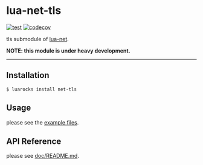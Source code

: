 # lua-net-tls

[![test](https://github.com/mah0x211/lua-net-tls/actions/workflows/test.yml/badge.svg)](https://github.com/mah0x211/lua-net-tls/actions/workflows/test.yml)
[![codecov](https://codecov.io/gh/mah0x211/lua-net-tls/branch/master/graph/badge.svg)](https://codecov.io/gh/mah0x211/lua-net-tls)

tls submodule of [lua-net](https://github.com/mah0x211/lua-net).

**NOTE: this module is under heavy development.**

***


## Installation

```
$ luarocks install net-tls
```


## Usage

please see the [example files](example/).


## API Reference

please see [doc/README.md](doc/README.md).
